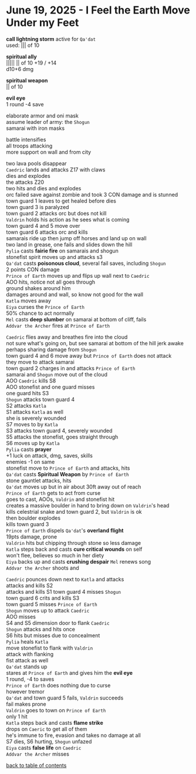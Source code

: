 # June 19, 2025 - I Feel the Earth Move Under my Feet

**call lightning storm** active for `Qa'dat`  
used: |||  of 10  

**spiritual ally**  
||||| || of 10 
+19 / +14  
d10+6 dmg  

**spiritual weapon**  
|| of 10  

**evil eye**  
1 round -4 save  


elaborate armor and oni mask  
assume leader of army: the `Shogun`  
samarai with iron masks  

battle intensifies  
all troops attacking  
more support on wall and from city  

two lava pools disappear  
`Caedric` lands and attacks Z17 with claws  
dies and explodes  
the attacks Z20  
two hits and dies and explodes  
orc failed save against zombie and took 3 CON damage and is stunned  
town guard 1 leaves to get healed before dies  
town guard 3 is paralyzed  
town guard 2 attacks orc but does not kill  
`Valdrin` holds his action as he sees what is coming  
town guard 4 and 5 move over  
town guard 6 attacks orc and kills  
samarais ride up then jump off horses and land up on wall  
two land in grease, one fails and slides down the hill  
`Pylia` casts **fairie fire** on samarais and shogun  
stonefist spirit moves up and attacks s3  
`Qa'dat` casts **poisonous cloud**, several fail saves, including `Shogun`  
2 points CON damage  
`Prince of Earth` moves up and flips up wall next to `Caedric`  
AOO hits, notice not all goes through  
ground shakes around him  
damages around and wall, so know not good for the wall  
`Katla` moves away  
`Eiya` curses the `Prince of Earth`  
50% chance to act normally  
`Mel` casts **deep slumber** on samarai at bottom of cliff, fails  
`Addvar the Archer` fires at `Prince of Earth`  

`Caedric` flies away and breathes fire into the cloud  
not sure what's going on, but see samarai at bottom of the hill jerk awake  
perhaps sharing damage from `Shogun`   
town guard 4 and 6 move away but `Prince of Earth` does not attack  
they move to attack samarai  
town guard 2 charges in and attacks `Prince of Earth`  
samarai and `Shogun` move out of the cloud  
AOO `Caedric` kills S8  
AOO stonefist and one guard misses  
one guard hits S3  
`Shogun` attacks town guard 4  
S2 attacks `Katla`  
S1 attacks `Katla` as well  
she is severely wounded  
S7 moves to by `Katla`  
S3 attacks town guard 4, severely wounded    
S5 attacks the stonefist, goes straight through  
S6 moves up by `Katla`  
`Pylia` casts **prayer**  
+1 luck on attack, dmg, saves, skills  
enemies -1 on same  
stonefist move to `Prince of Earth` and attacks, hits  
`Qa'dat` casts **Spiritual Weapon** by `Prince of Earth`  
stone gauntlet attacks, hits  
`Qa'dat` moves up but in air about 30ft away out of reach  
`Prince of Earth` gets to act from curse  
goes to cast, AOOs, `Valdrin` and stonefist hit  
creates a massive boulder in hand to bring down on `Valdrin`'s head  
kills celestrial snake and town guard 2, but `Valdrin` is ok  
then boulder explodes  
kills town guard 3  
`Prince of Earth` dispels `Qa'dat`'s **overland flight**  
19pts damage, prone  
`Valdrin` hits but chipping through stone so less damage  
`Katla` steps back and casts **cure critical wounds** on self  
won't flee, believes so much in her diety  
`Eiya` backs up and casts **crushing despair**
`Mel` renews song  
`Addvar the Archer` shoots and  

`Caedric` pounces down next to `Katla` and attacks  
attacks and kills S2  
attacks and kills S1
town guard 4 misses `Shogun`  
town guard 6 crits and kills S3  
town guard 5 misses `Prince of Earth`  
`Shogun` moves up to attack `Caedric`  
AOO misses  
S4 and S5 dimension door to flank `Caedric`  
`Shogun` attacks and hits once  
S6 hits but misses due to concealment  
`Pylia` heals `Katla`  
move stonefist to flank with `Valdrin`  
attack with flanking  
fist attack as well  
`Qa'dat` stands up  
stares at `Prince of Earth` and gives him the **evil eye**  
1 round, -4 to saves  
`Prince of Earth` does nothing due to curse  
however tremor  
`Qa'dat` and town guard 5 fails, `Valdrin` succeeds  
fail makes prone  
`Valdrin` goes to town on `Prince of Earth`  
only 1 hit  
`Katla` steps back and casts **flame strike**  
drops on `Caeric` to get all of them  
he's immune to fire, evasion and takes no damage at all  
S7 dies, S6 hurting, `Shogun` unfazed  
`Eiya` casts **false life** on `Caedric`  
`Addvar the Archer` misses  


[back to table of contents](/sessions/README.md)
